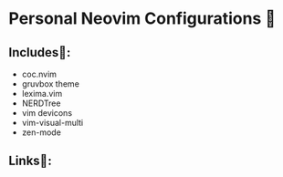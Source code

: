 # Personal Neovim Configurations :rocket:

## Includes:open_file_folder::
- coc.nvim 
- gruvbox theme 
- lexima.vim 
- NERDTree 
- vim devicons 
- vim-visual-multi   
- zen-mode 


## Links:link::